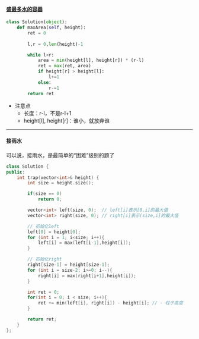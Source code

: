 #### [盛最多水的容器](https://leetcode-cn.com/problems/container-with-most-water/)

```python
class Solution(object):
    def maxArea(self, height):
        ret = 0
        
        l,r = 0,len(height)-1

        while l<r:
            area = min(height[l], height[r]) * (r-l)
            ret = max(ret, area)
            if height[r] > height[l]:
                l+=1
            else:
                r-=1
        return ret
```

- 注意点
  - 长度：r-l，不是r-l+1
  - height[l], height[r]：谁小，就放弃谁

---



#### 接雨水

可以说，接雨水，是最简单的“困难”级别的题了

```c++
class Solution {
public:
    int trap(vector<int>& height) {
        int size = height.size();

        if(size == 0)
            return 0;

        vector<int> left(size, 0);  // left[i]表示[0,i]的最大值
        vector<int> right(size, 0); // right[i]表示(size,i]的最大值

        // 初始化left
        left[0] = height[0];
        for (int i = 1; i<size; i++){
            left[i] = max(left[i-1],height[i]);
        }

        // 初始化right
        right[size-1] = height[size-1];
        for (int i = size-2; i>=0; i--){
            right[i] = max(right[i+1],height[i]);
        }

        int ret = 0;
        for(int i = 0; i < size; i++){
            ret += min(left[i], right[i]) - height[i]; // - 柱子高度
        }

        return ret;
    }
};
```

